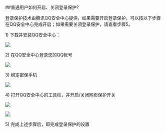 ##普通用户如何开启、关闭登录保护?

登录保护技术由腾讯QQ安全中心提供，如果需要开启登录保护，可以按以下步骤在QQ安全中心完成开启；如果需要关闭登录保护，请查看步骤5。

1) 下载并安装QQ安全中心：

![](http://i.imgur.com/qN6RbXG.png)

2) 在QQ安全中心登录您的QQ帐号

![](http://i.imgur.com/Zn7WxNy.png)

3) 绑定密保手机

![](http://i.imgur.com/JuaePRQ.png)

4) 打开QQ安全中心的工具栏，并开启/关闭网页保护开关

![](http://i.imgur.com/EmWYRv8.png)

![](http://i.imgur.com/QFzWrxL.png)

5) 完成上述步骤后，即完成登录保护的设置